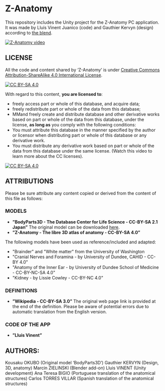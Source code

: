 # Z-Anatomy
This repository includes the Unity project for the Z-Anatomy PC application.
It was made by Lluís Vinent Juanico (code) and Gauthier Kervyn (design) according to [the blend](https://www.youtube.com/watch?v=NNNUPDoFMYw).

[![Z-Anatomy video](https://img.youtube.com/vi/h6NNGB-_cSY/0.jpg)](https://www.youtube.com/watch?v=h6NNGB-_cSY)

## LICENSE

All the code and content shared by ‘Z-Anatomy’ is under [Creative Commons Attribution-ShareAlike 4.0 International License][cc-by-sa].

[![CC BY-SA 4.0][cc-by-sa-shield]][cc-by-sa]

With regard to this content, **you are licensed to**:
- freely access part or whole of this database, and acquire data;
- freely redistribute part or whole of the data from this database;
- MMand freely create and distribute database and other derivative works based on part or whole of the data from this database, under the license,
**as long as** you comply with the following conditions:
- You must attribute this database in the manner specified by the author or licensor when distributing part or whole of this database or any derivative work.
- You must distribute any derivative work based on part or whole of the data from this database under the same license.
(Watch this video to learn more about the CC licenses).

[![CC BY-SA 4.0][cc-by-sa-image]][cc-by-sa]

[cc-by-sa]: http://creativecommons.org/licenses/by-sa/4.0/
[cc-by-sa-image]: https://licensebuttons.net/l/by-sa/4.0/88x31.png
[cc-by-sa-shield]: https://img.shields.io/badge/License-CC%20BY--SA%204.0-lightgrey.svg

## ATTRIBUTIONS

Please be sure attribute any content copied or derived from the content of this file as follows:

### MODELS

- **”BodyParts3D - The Database Center for Life Science - CC-BY-SA 2.1 Japan”**
The original model can be downloaded [here](https://dbarchive.biosciencedbc.jp/en/bodyparts3d/download.html).
- **”Z-Anatomy - The libre 3D atlas of anatomy - CC-BY-SA 4.0”**

The following models have been used as reference/included and adapted:
- "Brainder" and "White matter" from the University of Washington
- "Cranial Nerves and Foramina - by University of Dundee, CAHID - CC-BY 4.0"
- "Anatomy of the Inner Ear - by University of Dundee School of Medicine - CC-BY-NC-SA 4.0"
- "Kidney - by Lissie Cowley - CC-BY-NC 4.0"

### DEFINITIONS

- **”Wikipedia - CC-BY-SA 3.0”**
The original web page link is provided at the end of the definition.
Please be aware of potential errors due to automatic translation from the English version.

### CODE OF THE APP

- **”Lluis Vinent”**

## AUTHORS:

Kousaku OKUBO (Original model ‘BodyParts3D’)
Gauthier KERVYN (Design, 3D, anatomy)
Marcin ZIELINSKI (Blender add-on)
Lluis VINENT (Unity development)
Ana Teresa BIGIO (Portuguese translation of the anatomical structures)
Carlos TORRES VILLAR (Spanish translation of the anatomical structures)

